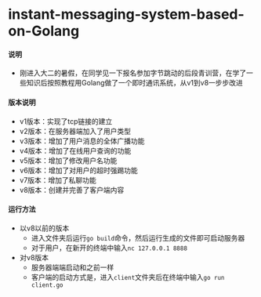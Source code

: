 # instant-messaging-system-based-on-Golang
#### 说明
* 刚进入大二的暑假，在同学见一下报名参加字节跳动的后段青训营，在学了一些知识后按照教程用Golang做了一个即时通讯系统，从v1到v8一步步改进

#### 版本说明
* v1版本：实现了tcp链接的建立
* v2版本：在服务器端加入了用户类型
* v3版本：增加了用户消息的全体广播功能
* v4版本：增加了在线用户查询的功能
* v5版本：增加了修改用户名功能
* v6版本：增加了对用户的超时强踢功能
* v7版本：增加了私聊功能
* v8版本：创建并完善了客户端内容

#### 运行方法
* 以v8以前的版本
  * 进入文件夹后运行`go build`命令，然后运行生成的文件即可启动服务器
  * 对于用户，在新开的终端中输入`nc 127.0.0.1 8888`
* 对v8版本
  * 服务器端端启动和之前一样
  * 客户端的启动方式是，进入`client`文件夹后在终端中输入`go run client.go`
